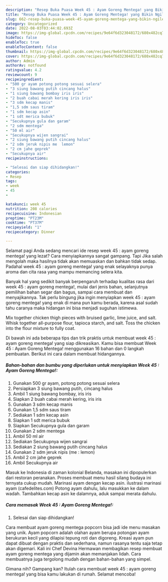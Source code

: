 ```yaml
---
description: "Resep Buka Puasa Week 45 : Ayam Goreng Mentega! yang Bikin Ngiler "
title: "Resep Buka Puasa Week 45 : Ayam Goreng Mentega! yang Bikin Ngiler "
slug: 662-resep-buka-puasa-week-45-ayam-goreng-mentega-yang-bikin-ngiler
category: Uncategorized
date: 2022-08-03T03:44:02.693Z
image: https://img-global.cpcdn.com/recipes/9e64f6d323048172/680x482cq70/week-45-ayam-goreng-mentega-foto-resep-utama.jpg
hideToc: false
enableToc: true
enableTocContent: false
thumbnail: https://img-global.cpcdn.com/recipes/9e64f6d323048172/680x482cq70/week-45-ayam-goreng-mentega-foto-resep-utama.jpg
cover: https://img-global.cpcdn.com/recipes/9e64f6d323048172/680x482cq70/week-45-ayam-goreng-mentega-foto-resep-utama.jpg
author: Admin
authorAv: notfound
ratingvalue: 4.2
reviewcount: 9
recipeingredient:
- "500 gr ayam potong potong sesuai selera"
- "3 siung bawang putih cincang halus"
- "1 siung bawang bombay iris iris"
- "2 buah cabai merah kering iris iris"
- "3 sdm kecap manis"
- "1,5 sdm saus tiram"
- "1 sdm kecap asin"
- "1 sdt merica bubuk"
- "Secukupnya gula dan garam"
- "2 sdm mentega"
- "50 ml air"
- "Secukupnya wijen sangrai"
- "2 siung bawang putih cincang halus"
- "2 sdm jeruk nipis me  lemon"
- "2 cm jahe geprek"
- "Secukupnya air"
recipeinstructions:

- "Selesai dan siap dihidangkan!"
categories:
- Resep
tags:
- week
- 45
- 

katakunci: week 45  
nutrition: 208 calories
recipecuisine: Indonesian
preptime: "PT23M"
cooktime: "PT37M"
recipeyield: "1"
recipecategory: Dinner

---
```



Selamat pagi Anda sedang mencari ide resep week 45 : ayam goreng mentega! yang lezat? Cara menyiapkannya sangat gampang. Tapi Jika salah mengolah maka hasilnya tidak akan memuaskan dan bahkan tidak sedap. Padahal week 45 : ayam goreng mentega! yang enak selayaknya punya aroma dan cita rasa yang mampu memancing selera kita.


Banyak hal yang sedikit banyak berpengaruh terhadap kualitas rasa dari week 45 : ayam goreng mentega!, mulai dari jenis bahan, selanjutnya pemilihan bahan segar dan bagus, sampai cara membuat dan menyajikannya. Tak perlu bingung jika ingin menyiapkan week 45 : ayam goreng mentega! yang enak di mana pun kamu berada, karena asal sudah tahu caranya maka hidangan ini bisa menjadi suguhan istimewa.

Mix together chicken thigh pieces with bruised garlic, lime juice, and salt. Whisk together all-purpose flour, tapioca starch, and salt. Toss the chicken into the flour mixture to fully coat.


Di bawah ini ada beberapa tips dan trik praktis untuk membuat week 45 : ayam goreng mentega! yang siap dikreasikan. Kamu bisa membuat Week 45 : Ayam Goreng Mentega! menggunakan 16 bahan dan 0 langkah pembuatan. Berikut ini cara dalam membuat hidangannya.

<!--inarticleads1-->

##### Bahan-bahan dan bumbu yang diperlukan untuk menyiapkan Week 45 : Ayam Goreng Mentega!:

1. Gunakan 500 gr ayam, potong potong sesuai selera
1. Persiapkan 3 siung bawang putih, cincang halus
1. Ambil 1 siung bawang bombay, iris iris
1. Siapkan 2 buah cabai merah kering, iris iris
1. Gunakan 3 sdm kecap manis
1. Gunakan 1,5 sdm saus tiram
1. Sediakan 1 sdm kecap asin
1. Siapkan 1 sdt merica bubuk
1. Siapkan Secukupnya gula dan garam
1. Gunakan 2 sdm mentega
1. Ambil 50 ml air
1. Sediakan Secukupnya wijen sangrai
1. Sediakan 2 siung bawang putih cincang halus
1. Gunakan 2 sdm jeruk nipis (me : lemon)
1. Ambil 2 cm jahe geprek
1. Ambil Secukupnya air


Masuk ke Indonesia di zaman kolonial Belanda, masakan ini dipopulerkan dari restoran peranakan. Proses membuat menu hasil silang budaya ini ternyata cukup mudah. Marinasi ayam dengan kecap asin. ilustrasi marinasi ayam (cafedelites.com) Potong ayam dahulu, lalu masukkan ke dalam wadah. Tambahkan kecap asin ke dalamnya, aduk sampai merata dahulu. 

<!--inarticleads2-->

##### Cara memasak Week 45 : Ayam Goreng Mentega!:


1. Selesai dan siap dihidangkan!

Cara membuat ayam goreng mentega popcorn bisa jadi ide menu masakan yang unik. Ayam popcorn adalah olahan ayam berupa potongan ayam berukuran kecil yang dilapisi tepung roti dan digoreng. Kreasi ayam pun dapat dibuat dengan praktis dan sederhana, namun rasanya tentu saja tetap akan digemari. Kali ini Chef Devina Hermawan membagikan resep membuat ayam goreng mentega yang dijamin akan memanjakan lidah. Cara membuatnya juga tergolong mudah dengan bahan-bahan yang simpel. 

Gimana nih? Gampang kan? Itulah cara membuat week 45 : ayam goreng mentega! yang bisa kamu lakukan di rumah. Selamat mencoba!
